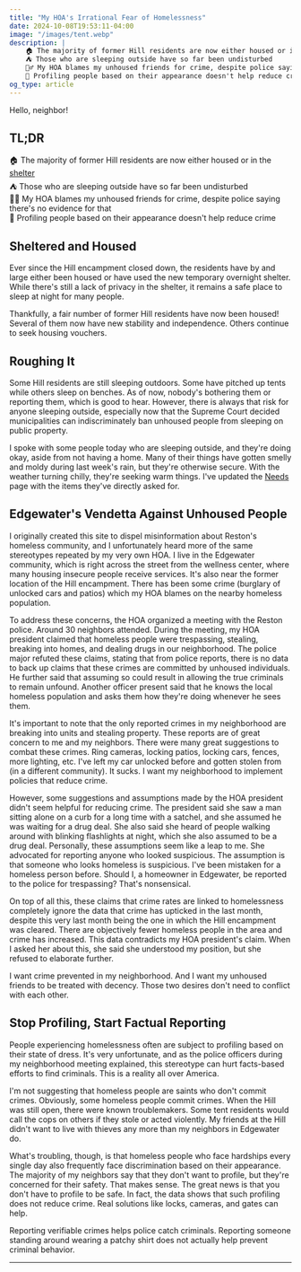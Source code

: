 ```yaml
---
title: "My HOA's Irrational Fear of Homelessness"
date: 2024-10-08T19:53:11-04:00
image: "/images/tent.webp"
description: |
    🏠 The majority of former Hill residents are now either housed or in the shelter
    ⛺ Those who are sleeping outside have so far been undisturbed
    👮‍♂️ My HOA blames my unhoused friends for crime, despite police saying there's no evidence for that
    📝 Profiling people based on their appearance doesn't help reduce crime
og_type: article
---
```


Hello, neighbor!

## TL;DR
🏠 The majority of former Hill residents are now either housed or in the [shelter](https://www.fairfaxcounty.gov/homeless/north-county-shelter)  
⛺ Those who are sleeping outside have so far been undisturbed  
👮‍♂️ My HOA blames my unhoused friends for crime, despite police saying there's no evidence for that  
📝 Profiling people based on their appearance doesn't help reduce crime  

## Sheltered and Housed
Ever since the Hill encampment closed down, the residents have by and large either been housed or have used the new temporary overnight shelter. While there's still a lack of privacy in the shelter, it remains a safe place to sleep at night for many people.  

Thankfully, a fair number of former Hill residents have now been housed! Several of them now have new stability and independence. Others continue to seek housing vouchers.  

## Roughing It
Some Hill residents are still sleeping outdoors. Some have pitched up tents while others sleep on benches. As of now, nobody's bothering them or reporting them, which is good to hear. However, there is always that risk for anyone sleeping outside, especially now that the Supreme Court decided municipalities can indiscriminately ban unhoused people from sleeping on public property.  

I spoke with some people today who are sleeping outside, and they're doing okay, aside from not having a home. Many of their things have gotten smelly and moldy during last week's rain, but they're otherwise secure. With the weather turning chilly, they're seeking warm things. I've updated the [Needs](/needs) page with the items they've directly asked for. 

## Edgewater's Vendetta Against Unhoused People
I originally created this site to dispel misinformation about Reston's homeless community, and I unfortunately heard more of the same stereotypes repeated by my very own HOA. I live in the Edgewater community, which is right across the street from the wellness center, where many housing insecure people receive services. It's also near the former location of the Hill encampment. There has been some crime (burglary of unlocked cars and patios) which my HOA blames on the nearby homeless population.  

To address these concerns, the HOA organized a meeting with the Reston police. Around 30 neighbors attended. During the meeting, my HOA president claimed that homeless people were trespassing, stealing, breaking into homes, and dealing drugs in our neighborhood. The police major refuted these claims, stating that from police reports, there is no data to back up claims that these crimes are committed by unhoused individuals. He further said that assuming so could result in allowing the true criminals to remain unfound. Another officer present said that he knows the local homeless population and asks them how they're doing whenever he sees them.  

It's important to note that the only reported crimes in my neighborhood are breaking into units and stealing property. These reports are of great concern to me and my neighbors. There were many great suggestions to combat these crimes. Ring cameras, locking patios, locking cars, fences, more lighting, etc. I've left my car unlocked before and gotten stolen from (in a different community). It sucks. I want my neighborhood to implement policies that reduce crime.  

However, some suggestions and assumptions made by the HOA president didn't seem helpful for reducing crime. The president said she saw a man sitting alone on a curb for a long time with a satchel, and she assumed he was waiting for a drug deal. She also said she heard of people walking around with blinking flashlights at night, which she also assumed to be a drug deal. Personally, these assumptions seem like a leap to me. She advocated for reporting anyone who looked suspicious. The assumption is that someone who looks homeless is suspicious. I've been mistaken for a homeless person before. Should I, a homeowner in Edgewater, be reported to the police for trespassing? That's nonsensical.  

On top of all this, these claims that crime rates are linked to homelessness completely ignore the data that crime has upticked in the last month, despite this very last month being the one in which the Hill encampment was cleared. There are objectively fewer homeless people in the area and crime has increased. This data contradicts my HOA president's claim. When I asked her about this, she said she understood my position, but she refused to elaborate further.  

I want crime prevented in my neighborhood. And I want my unhoused friends to be treated with decency. Those two desires don't need to conflict with each other.  

## Stop Profiling, Start Factual Reporting
People experiencing homelessness often are subject to profiling based on their state of dress. It's very unfortunate, and as the police officers during my neighborhood meeting explained, this stereotype can hurt facts-based efforts to find criminals. This is a reality all over America.  

I'm not suggesting that homeless people are saints who don't commit crimes. Obviously, some homeless people commit crimes. When the Hill was still open, there were known troublemakers. Some tent residents would call the cops on others if they stole or acted violently. My friends at the Hill didn't want to live with thieves any more than my neighbors in Edgewater do.  

What's troubling, though, is that homeless people who face hardships every single day also frequently face discrimination based on their appearance. The majority of my neighbors say that they don't want to profile, but they're concerned for their safety. That makes sense. The great news is that you don't have to profile to be safe. In fact, the data shows that such profiling does not reduce crime. Real solutions like locks, cameras, and gates can help.  

Reporting verifiable crimes helps police catch criminals. Reporting someone standing around wearing a patchy shirt does not actually help prevent criminal behavior.  

---

